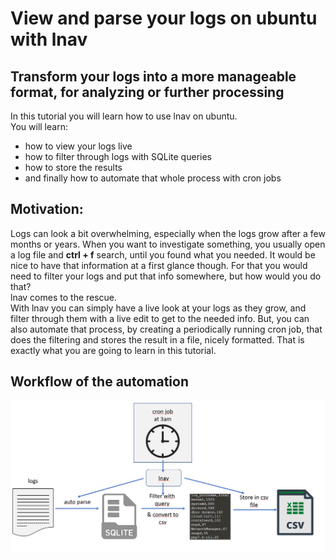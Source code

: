 # View and parse your logs on ubuntu with lnav
## Transform your logs into a more manageable format, for analyzing or further processing
In this tutorial you will learn how to use lnav on ubuntu. <br>
You will learn:
- how to view your logs live
- how to filter through logs with SQLite queries
- how to store the results
- and finally how to automate that whole process with cron jobs

## Motivation:
Logs can look a bit overwhelming, especially when the logs grow after a few months or years. 
When you want to investigate something, you usually open a log file and **ctrl + f** search, until you found what you needed. 
It would be nice to have that information at a first glance though. 
For that you would need to filter your logs and put that info somewhere, but how would you do that?<br>
lnav comes to the rescue.<br>
With lnav you can simply have a live look at your logs as they grow, and filter through them with a live edit to get to the needed info.
But, you can also automate that process, by creating a periodically running cron job, that does the filtering and stores the result in a file, nicely formatted.
That is exactly what you are going to learn in this tutorial.

## Workflow of the automation

![csv_workflow.png](./assets/csv_workflow.png)
